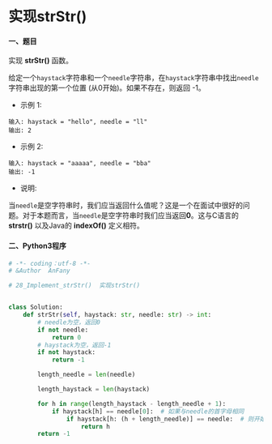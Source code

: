 # 实现strStr()


#### 一、题目

实现 **strStr()** 函数。

给定一个```haystack```字符串和一个```needle```字符串，在```haystack```字符串中找出```needle```字符串出现的第一个位置 (从0开始)。如果不存在，则返回  -1。

* 示例 1:
```
输入: haystack = "hello", needle = "ll"
输出: 2
```
* 示例 2:
```
输入: haystack = "aaaaa", needle = "bba"
输出: -1
```
* 说明:

当```needle```是空字符串时，我们应当返回什么值呢？这是一个在面试中很好的问题。对于本题而言，当```needle```是空字符串时我们应当返回**0**。这与C语言的 **strstr()** 以及Java的 **indexOf()** 定义相符。


#### 二、Python3程序
```python
# -*- coding：utf-8 -*-
# &Author  AnFany

# 28_Implement_strStr()  实现strStr()


class Solution:
    def strStr(self, haystack: str, needle: str) -> int:
        # needle为空，返回0
        if not needle:
            return 0
        # haystack为空，返回-1
        if not haystack:
            return -1

        length_needle = len(needle)

        length_haystack = len(haystack)

        for h in range(length_haystack - length_needle + 1):
            if haystack[h] == needle[0]:  # 如果与needle的首字母相同
                if haystack[h: (h + length_needle)] == needle:  # 则开始判断字符串是否相等
                    return h
        return -1

```
